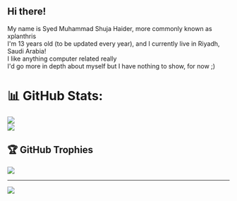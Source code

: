 ## Hi there!
My name is Syed Muhammad Shuja Haider, more commonly known as xplanthris<br>
I'm 13 years old (to be updated every year), and I currently live in Riyadh, Saudi Arabia!<br>
I like anything computer related really<br>
I'd go more in depth about myself but I have nothing to show, for now ;)<br>

# 📊 GitHub Stats:
![](https://github-readme-stats.vercel.app/api?username=xplanthris&show_icons=true&theme=dark)<br>
![](https://github-readme-stats.vercel.app/api/top-langs/?username=xplanthris&theme=dark&hide_border=false&include_all_commits=true&count_private=false&layout=compact)<br>

## 🏆 GitHub Trophies
![](https://github-profile-trophy.vercel.app/?username=xplanthris1&theme=radical&no-frame=false&no-bg=true&margin-w=4)

---
[![](https://visitcount.itsvg.in/api?id=xplanthris1&icon=0&color=0)](https://visitcount.itsvg.in)
